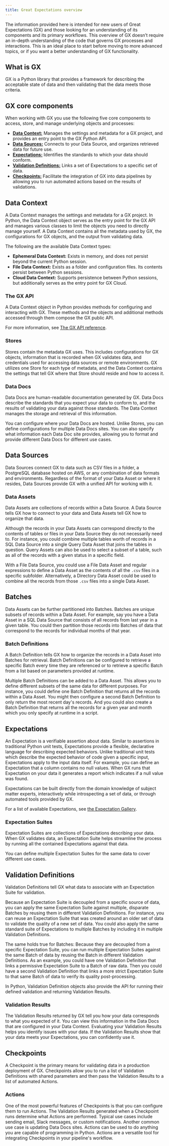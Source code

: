 ```yaml
---
title: Great Expectations overview
---
```


The information provided here is intended for new users of Great Expectations (GX) and those looking for an understanding of its components and its primary workflows. This overview of GX doesn’t require an in-depth understanding of the code that governs GX processes and interactions. This is an ideal place to start before moving to more advanced topics, or if you want a better understanding of GX functionality.

## What is GX

GX is a Python library that provides a framework for describing the acceptable state of data and then validating that the data meets those criteria.

## GX core components

When working with GX you use the following five core components to access, store, and manage underlying objects and processes:

- **[Data Context:](#data-context)** Manages the settings and metadata for a GX project, and provides an entry point to the GX Python API.
- **[Data Sources:](#datasources)** Connects to your Data Source, and organizes retrieved data for future use.
- **[Expectations:](#expectations)** Identifies the standards to which your data should conform.
- **[Validation Definitions:](#validation-definitions)** Links a set of Expectations to a specific set of data.
- **[Checkpoints:](#checkpoints)** Facilitate the integration of GX into data pipelines by allowing you to run automated actions based on the results of validations.


## Data Context

A Data Context manages the settings and metadata for a GX project.  In Python, the Data Context object serves as the entry point for the GX API and manages various classes to limit the objects you need to directly manage yourself.  A Data Context contains all the metadata used by GX, the configurations for GX objects, and the output from validating data.

The following are the available Data Context types:
- **Ephemeral Data Context:** Exists in memory, and does not persist beyond the current Python session.
- **File Data Context:** Exists as a folder and configuration files. Its contents persist between Python sessions.
- **Cloud Data Context:** Supports persistence between Python sessions, but additionally serves as the entry point for GX Cloud.

### The GX API

A Data Context object in Python provides methods for configuring and interacting with GX.  These methods and the objects and additional methods accessed through them compose the GX public API.

For more information, see [The GX API reference](/reference/api_reference.md).

### Stores

Stores contain the metadata GX uses.  This includes configurations for GX objects, information that is recorded when GX validates data, and credentials used for accessing data sources or remote environments.  GX utilizes one Store for each type of metadata, and the Data Context contains the settings that tell GX where that Store should reside and how to access it.

### Data Docs

Data Docs are human-readable documentation generated by GX.  Data Docs describe the standards that you expect your data to conform to, and the results of validating your data against those standards.  The Data Context manages the storage and retrieval of this information.

You can configure where your Data Docs are hosted.  Unlike Stores, you can define configurations for multiple Data Docs sites.  You can also specify what information each Data Doc site provides, allowing you to format and provide different Data Docs for different use cases.

## Data Sources

Data Sources connect GX to data such as CSV files in a folder, a PostgreSQL database hosted on AWS, or any combination of data formats and environments. Regardless of the format of your Data Asset or where it resides, Data Sources provide GX with a unified API for working with it.

### Data Assets

Data Assets are collections of records within a Data Source.  A Data Source tells GX how to connect to your data and Data Assets tell GX how to organize that data.

Although the records in your Data Assets can correspond directly to the contents of tables or files in your Data Source they do not necessarily need to. For instance, you could combine multiple tables worth of records in a SQL Data Source into a single Query Data Asset that joins the tables in question.  Query Assets can also be used to select a subset of a table, such as all of the records with a given status in a specific field.

With a File Data Source, you could use a File Data Asset and regular expressions to define a Data Asset as the contents of all the `.csv` files in a specific subfolder. Alternatively, a Directory Data Asset could be used to combine all the records from those `.csv` files into a single Data Asset.

## Batches

Data Assets can be further partitioned into Batches.  Batches are unique subsets of records within a Data Asset.  For example, say you have a Data Asset in a SQL Data Source that consists of all records from last year in a given table.  You could then partition those records into Batches of data that correspond to the records for individual months of that year.

### Batch Definitions

A Batch Definition tells GX how to organize the records in a Data Asset into Batches for retrieval.  Batch Definitions can be configured to retrieve a specific Batch every time they are referenced or to retrieve a specific Batch from a list based on parameters provided at runtime.

Multiple Batch Definitions can be added to a Data Asset.  This allows you to define different subsets of the same data for different purposes.  For instance, you could define one Batch Definition that returns all the records within a Data Asset.  You might then configure a second Batch Definition to only return the most recent day's records.  And you could also create a Batch Definition that returns all the records for a given year and month which you only specify at runtime in a script.

## Expectations

An Expectation is a verifiable assertion about data.  Similar to assertions in traditional Python unit tests, Expectations provide a flexible, declarative language for describing expected behaviors. Unlike traditional unit tests which describe the expected behavior of code given a specific input, Expectations apply to the input data itself. For example, you can define an Expectation that a column contains no null values. When GX runs that Expectation on your data it generates a report which indicates if a null value was found.

Expectations can be built directly from the domain knowledge of subject matter experts, interactively while introspecting a set of data, or through automated tools provided by GX.

For a list of available Expectations, see [the Expectation Gallery](https://greatexpectations.io/expectations/).

### Expectation Suites

Expectation Suites are collections of Expectations describing your data.  When GX validates data, an Expectation Suite helps streamline the process by running all the contained Expectations against that data.

You can define multiple Expectation Suites for the same data to cover different use cases.  

## Validation Definitions

Validation Definitions tell GX what data to associate with an Expectation Suite for validation.  

Because an Expectation Suite is decoupled from a specific source of data, you can apply the same Expectation Suite against multiple, disparate Batches by reusing them in different Validation Definitions.  For instance, you can reuse an Expectation Suite that was created around an older set of data to validate the quality of a new set of data.  You could also apply the same standard suite of Expectations to multiple Batches by including it in multiple Validation Definitions.

The same holds true for Batches: Because they are decoupled from a specific Expectation Suite, you can run multiple Expectation Suites against the same Batch of data by reusing the Batch in different Validation Definitions.  As an example, you could have one Validation Definition that links a permissive Expectation Suite to a Batch of raw data.  Then you could have a second Validation Definition that links a more strict Expectation Suite to that same Batch of data to verify its quality post-processing.

In Python, Validation Definition objects also provide the API for running their defined validation and returning Validation Results.

### Validation Results

The Validation Results returned by GX tell you how your data corresponds to what you expected of it. You can view this information in the Data Docs that are configured in your Data Context. Evaluating your Validation Results helps you identify issues with your data. If the Validation Results show that your data meets your Expectations, you can confidently use it.

## Checkpoints

A Checkpoint is the primary means for validating data in a production deployment of GX. Checkpoints allow you to run a list of Validation Definitions with shared parameters and then pass the Validation Results to a list of automated Actions.

### Actions

One of the most powerful features of Checkpoints is that you can configure them to run Actions. The Validation Results generated when a Checkpoint runs determine what Actions are performed. Typical use cases include sending email, Slack messages, or custom notifications. Another common use case is updating Data Docs sites. Actions can be used to do anything you are capable of programming in Python. Actions are a versatile tool for integrating Checkpoints in your pipeline's workflow.
